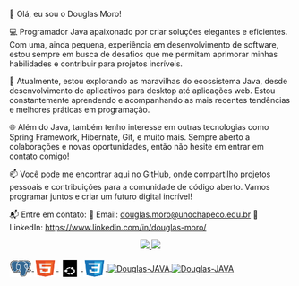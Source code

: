👋 Olá, eu sou o Douglas Moro!

💻 Programador Java apaixonado por criar soluções elegantes e eficientes. Com uma, ainda pequena, experiência em desenvolvimento de software, estou sempre em busca de desafios que me permitam aprimorar minhas habilidades e contribuir para projetos incríveis.

🚀 Atualmente, estou explorando as maravilhas do ecossistema Java, desde desenvolvimento de aplicativos para desktop até aplicações web. Estou constantemente aprendendo e acompanhando as mais recentes tendências e melhores práticas em programação.

🌐 Além do Java, também tenho interesse em outras tecnologias como Spring Framework, Hibernate, Git, e muito mais. Sempre aberto a colaborações e novas oportunidades, então não hesite em entrar em contato comigo!

📫 Você pode me encontrar aqui no GitHub, onde compartilho projetos pessoais e contribuições para a comunidade de código aberto. Vamos programar juntos e criar um futuro digital incrível!

📬 Entre em contato:
📧 Email: douglas.moro@unochapeco.edu.br
🔗 LinkedIn: https://www.linkedin.com/in/douglas-moro/

<div align="center">
  <a href="https://github.com/Douglas260891cyber">
  <img height="166em" src="https://github-readme-stats.vercel.app/api?username=Douglas260891cyber&show_icons=true&theme=dracula&include_all_commits=true&count_private=true"/>
  <img height="166em" src="https://github-readme-stats.vercel.app/api/top-langs/?username=Douglas260891cyber&layout=compact&langs_count=7&theme=dracula"/>
</div>
  
<div style="display: inline_block"><br>
  <img align="center" alt="Douglas-PostgreSQL" height="30" width="40" src="https://github.com/devicons/devicon/blob/master/icons/postgresql/postgresql-original.svg">
  <img align="center" alt="Douglas-HTML" height="30" width="40" src="https://raw.githubusercontent.com/devicons/devicon/master/icons/html5/html5-original.svg">
  <img align="center" alt="Douglas-Ubuntu" height="30" width="40" src="https://github.com/devicons/devicon/blob/master/icons/ubuntu/ubuntu-plain.svg">
  <img align="center" alt="Douglas-CSS" height="30" width="40" src="https://raw.githubusercontent.com/devicons/devicon/master/icons/css3/css3-original.svg">
  <img align="center" alt="Douglas-JAVA" height="30" width="40" src="https://cdn.jsdelivr.net/gh/devicons/devicon/icons/java/java-original.svg" />  
  <img  align="center" alt="Douglas-JAVA" height="30" width="40" src="https://cdn.jsdelivr.net/gh/devicons/devicon/icons/spring/spring-original.svg" />
</div>
 
